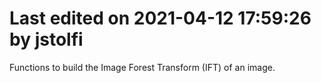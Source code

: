 # Last edited on 2021-04-12 17:59:26 by jstolfi

Functions to build the Image Forest Transform (IFT) of an image.
